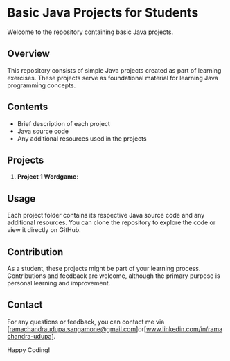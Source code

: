 # Basic Java Projects for Students

Welcome to the repository containing basic Java projects.

## Overview

This repository consists of simple Java projects created as part of learning exercises. These projects serve as foundational material for learning Java programming concepts.

## Contents

- Brief description of each project
- Java source code
- Any additional resources used in the projects

## Projects

1. **Project 1 Wordgame**: 

## Usage

Each project folder contains its respective Java source code and any additional resources. You can clone the repository to explore the code or view it directly on GitHub.

## Contribution

As a student, these projects might be part of your learning process. Contributions and feedback are welcome, although the primary purpose is personal learning and improvement.


## Contact

For any questions or feedback, you can contact me via [ramachandraudupa.sangamone@gmail.com]or[www.linkedin.com/in/ramachandra-udupa].


Happy Coding!
